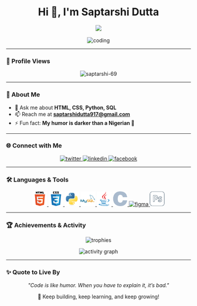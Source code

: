 <h1 align="center">Hi 👋, I'm Saptarshi Dutta</h1>

<p align="center">
  <a href="https://github.com/DenverCoder1/readme-typing-svg">
    <img src="https://readme-typing-svg.herokuapp.com?size=24&color=00C2FF&center=true&vCenter=true&width=500&lines=Passionate+Developer+from+India;Frontend+%7C+Backend+%7C+SQL;Always+Learning+New+Things;Turning+Ideas+into+Reality" />
  </a>
</p>

<p align="center">
  <img src="https://media.tenor.com/2uyENRmiUt0AAAAC/coding.gif" alt="coding" width="500"/>
</p>

---

### 👀 Profile Views
<p align="center">
  <img src="https://komarev.com/ghpvc/?username=saptarshi-69&label=Profile%20views&color=0e75b6&style=flat" alt="saptarshi-69" />
</p>

---

### 🚀 About Me
- 💬 Ask me about **HTML, CSS, Python, SQL**  
- 📫 Reach me at **saptarshidutta917@gmail.com**  
- ⚡ Fun fact: **My humor is darker than a Nigerian 🗿**  

---

### 🌐 Connect with Me
<p align="center">
  <a href="https://x.com/saptarshid71807" target="blank">
    <img src="https://img.shields.io/badge/Twitter-1DA1F2?style=for-the-badge&logo=twitter&logoColor=white" alt="twitter"/>
  </a>
  <a href="https://www.linkedin.com/saptarshi-dutta" target="blank">
    <img src="https://img.shields.io/badge/LinkedIn-0077B5?style=for-the-badge&logo=linkedin&logoColor=white" alt="linkedin"/>
  </a>
  <a href="https://m.facebook.com/saptarshi.dutta.2025/" target="blank">
    <img src="https://img.shields.io/badge/Facebook-1877F2?style=for-the-badge&logo=facebook&logoColor=white" alt="facebook"/>
  </a>
</p>

---

### 🛠️ Languages & Tools
<p align="center">
  <a href="https://www.w3.org/html/" target="_blank"> 
    <img src="https://raw.githubusercontent.com/devicons/devicon/master/icons/html5/html5-original-wordmark.svg" alt="html5" width="40" height="40"/> 
  </a>
  <a href="https://www.w3schools.com/css/" target="_blank"> 
    <img src="https://raw.githubusercontent.com/devicons/devicon/master/icons/css3/css3-original-wordmark.svg" alt="css3" width="40" height="40"/> 
  </a>
  <a href="https://www.python.org" target="_blank"> 
    <img src="https://raw.githubusercontent.com/devicons/devicon/master/icons/python/python-original.svg" alt="python" width="40" height="40"/> 
  </a>
  <a href="https://www.mysql.com/" target="_blank"> 
    <img src="https://raw.githubusercontent.com/devicons/devicon/master/icons/mysql/mysql-original-wordmark.svg" alt="mysql" width="40" height="40"/> 
  </a>
  <a href="https://www.java.com" target="_blank"> 
    <img src="https://raw.githubusercontent.com/devicons/devicon/master/icons/java/java-original.svg" alt="java" width="40" height="40"/> 
  </a>
  <a href="https://www.cprogramming.com/" target="_blank"> 
    <img src="https://raw.githubusercontent.com/devicons/devicon/master/icons/c/c-original.svg" alt="c" width="40" height="40"/> 
  </a>
  <a href="https://www.figma.com/" target="_blank"> 
    <img src="https://www.vectorlogo.zone/logos/figma/figma-icon.svg" alt="figma" width="40" height="40"/> 
  </a>
  <a href="https://www.adobe.com/products/photoshop.html" target="_blank"> 
    <img src="https://raw.githubusercontent.com/devicons/devicon/master/icons/photoshop/photoshop-line.svg" alt="photoshop" width="40" height="40"/> 
  </a>
</p>


---

### 🏆 Achievements & Activity
<p align="center">
  <img src="https://github-profile-trophy.vercel.app/?username=saptarshi-69&theme=onedark&no-frame=true&row=1&column=6" alt="trophies" />
</p>

<p align="center">
  <img src="https://github-readme-activity-graph.vercel.app/graph?username=saptarshi-69&theme=tokyo-night&hide_border=true" alt="activity graph"/>
</p>

---

### ✨ Quote to Live By
<p align="center">
  <em>"Code is like humor. When you have to explain it, it’s bad."</em>  
</p>

<p align="center">
  🚀 Keep building, keep learning, and keep growing!
</p>

